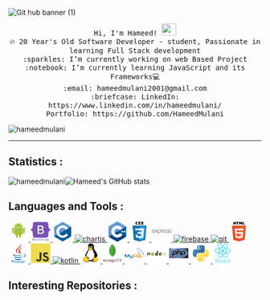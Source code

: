 <!-- <img src="https://user-images.githubusercontent.com/55029779/128985899-81d4fb98-2260-434a-96d5-39f8249484bf.png" height="450px" width="10px"> -->
![Git hub banner (1)](https://user-images.githubusercontent.com/55029779/128985899-81d4fb98-2260-434a-96d5-39f8249484bf.png)

<p align="center">
  <samp>
    Hi, I'm Hameed! <img src="https://github.com/TheDudeThatCode/TheDudeThatCode/blob/master/Assets/Hi.gif" width="29px" height="24px"> <br>
    🔥 20 Year's Old Software Developer - student, Passionate in learning Full Stack development  <br>
    :sparkles: I’m currently working on web Based Project <br>
    :notebook: I’m currently learning JavaScript and its Frameworks💻<br>
    :email:	hameedmulani2001@gmail.com <br>
    :briefcase: LinkedIn: https://www.linkedin.com/in/hameedmulani/ <br>
                Portfolio: https://github.com/HameedMulani
   <p align="left"> <img src="https://komarev.com/ghpvc/?username=hameedmulani&label=Profile%20views&color=0e75b6&style=flat" alt="hameedmulani" /> </p>
       <!--     :art: Portfolio: https://saadpasta.github.io <br> -->
  </samp>
</p>
 <hr></hr>
<!-- 
<h3 align="center">A student, passionate in learning Full Stack development</h3> -->

<!-- <p align="left"> <img src="https://komarev.com/ghpvc/?username=hameedmulani&label=Profile%20views&color=0e75b6&style=flat" alt="hameedmulani" /> </p>

- 🔭 I’m currently working on **Travel Map app project in (NodeJs)**

- 🌱 I’m currently learning **full stack development**

- 👯 I’m looking to collaborate on **DSA Problem Solving**

- 👨‍💻 All of my projects are available at [https://github.com/HameedMulani](https://github.com/HameedMulani)

- 📫 How to reach me **hameedmulani2001@gmail.com**
 -->
<!-- <h3 align="left">Connect with me:</h3>
<p align="left">
<a href="https://www.linkedin.com/in/hameedmulani/" target="blank"><img align="center" src="https://raw.githubusercontent.com/rahuldkjain/github-profile-readme-generator/master/src/images/icons/Social/linked-in-alt.svg" alt="hameed mulani" height="30" width="40" /></a> -->
<!-- <a href="https://fb.com/hameed mulani" target="blank"><img align="center" src="https://raw.githubusercontent.com/rahuldkjain/github-profile-readme-generator/master/src/images/icons/Social/facebook.svg" alt="hameed mulani" height="30" width="40" /></a>
<a href="https://www.hackerrank.com/hameed mulani" target="blank"><img align="center" src="https://raw.githubusercontent.com/rahuldkjain/github-profile-readme-generator/master/src/images/icons/Social/hackerrank.svg" alt="hameed mulani" height="30" width="40" /></a>
<a href="https://www.leetcode.com/hameed mulani" target="blank"><img align="center" src="https://raw.githubusercontent.com/rahuldkjain/github-profile-readme-generator/master/src/images/icons/Social/leet-code.svg" alt="hameed mulani" height="30" width="40" /></a> -->
</p>

<h2>Statistics :</h2>
<p><img align="left" src="https://github-readme-stats.vercel.app/api/top-langs?username=hameedmulani&show_icons=true&theme=synthwave&locale=en&layout=compact" alt="hameedmulani" /></p>

![Hameed's GitHub stats](https://github-readme-stats.vercel.app/api?username=HameedMulani&show_icons=true&theme=synthwave&hide=contribs,prs)

<!-- <h2>Interesting Repositories :</h2> -->

<!-- <a href="https://github.com/HameedMulani/sorting_algorithm_visualiser" style="width:50%">
  <img align="center" src="https://github-readme-stats.vercel.app/api/pin/?username=HameedMulani&repo=sorting_algorithm_visualiser&theme=radical" />
</a>
<a href="https://github.com/HameedMulani/Jarvis-Virtual-assistant" style="width:50%">
  <img align="center" src="https://github-readme-stats.vercel.app/api/pin/?username=HameedMulani&repo=Jarvis-Virtual-assistant&theme=radical" />
</a> -->

<h2 align="left">Languages and Tools :</h2>
<p align="left"> <a href="https://developer.android.com" target="_blank"> <img src="https://raw.githubusercontent.com/devicons/devicon/master/icons/android/android-original-wordmark.svg" alt="android" width="40" height="40"/> </a> <a href="https://getbootstrap.com" target="_blank"> <img src="https://raw.githubusercontent.com/devicons/devicon/master/icons/bootstrap/bootstrap-plain-wordmark.svg" alt="bootstrap" width="40" height="40"/> </a> <a href="https://www.cprogramming.com/" target="_blank"> <img src="https://raw.githubusercontent.com/devicons/devicon/master/icons/c/c-original.svg" alt="c" width="40" height="40"/> </a> <a href="https://www.chartjs.org" target="_blank"> <img src="https://www.chartjs.org/media/logo-title.svg" alt="chartjs" width="40" height="40"/> </a> <a href="https://www.w3schools.com/cpp/" target="_blank"> <img src="https://raw.githubusercontent.com/devicons/devicon/master/icons/cplusplus/cplusplus-original.svg" alt="cplusplus" width="40" height="40"/> </a> <a href="https://www.w3schools.com/css/" target="_blank"> <img src="https://raw.githubusercontent.com/devicons/devicon/master/icons/css3/css3-original-wordmark.svg" alt="css3" width="40" height="40"/> </a> <a href="https://expressjs.com" target="_blank"> <img src="https://raw.githubusercontent.com/devicons/devicon/master/icons/express/express-original-wordmark.svg" alt="express" width="40" height="40"/> </a> <a href="https://firebase.google.com/" target="_blank"> <img src="https://www.vectorlogo.zone/logos/firebase/firebase-icon.svg" alt="firebase" width="40" height="40"/> </a> <a href="https://git-scm.com/" target="_blank"> <img src="https://www.vectorlogo.zone/logos/git-scm/git-scm-icon.svg" alt="git" width="40" height="40"/> </a> <a href="https://www.w3.org/html/" target="_blank"> <img src="https://raw.githubusercontent.com/devicons/devicon/master/icons/html5/html5-original-wordmark.svg" alt="html5" width="40" height="40"/> </a> <a href="https://www.java.com" target="_blank"> <img src="https://raw.githubusercontent.com/devicons/devicon/master/icons/java/java-original.svg" alt="java" width="40" height="40"/> </a> <a href="https://developer.mozilla.org/en-US/docs/Web/JavaScript" target="_blank"> <img src="https://raw.githubusercontent.com/devicons/devicon/master/icons/javascript/javascript-original.svg" alt="javascript" width="40" height="40"/> </a> <a href="https://kotlinlang.org" target="_blank"> <img src="https://www.vectorlogo.zone/logos/kotlinlang/kotlinlang-icon.svg" alt="kotlin" width="40" height="40"/> </a> <a href="https://www.linux.org/" target="_blank"> <img src="https://raw.githubusercontent.com/devicons/devicon/master/icons/linux/linux-original.svg" alt="linux" width="40" height="40"/> </a> <a href="https://www.mongodb.com/" target="_blank"> <img src="https://raw.githubusercontent.com/devicons/devicon/master/icons/mongodb/mongodb-original-wordmark.svg" alt="mongodb" width="40" height="40"/> </a> <a href="https://www.mysql.com/" target="_blank"> <img src="https://raw.githubusercontent.com/devicons/devicon/master/icons/mysql/mysql-original-wordmark.svg" alt="mysql" width="40" height="40"/> </a> <a href="https://nodejs.org" target="_blank"> <img src="https://raw.githubusercontent.com/devicons/devicon/master/icons/nodejs/nodejs-original-wordmark.svg" alt="nodejs" width="40" height="40"/> </a> <a href="https://www.php.net" target="_blank"> <img src="https://raw.githubusercontent.com/devicons/devicon/master/icons/php/php-original.svg" alt="php" width="40" height="40"/> </a> <a href="https://www.python.org" target="_blank"> <img src="https://raw.githubusercontent.com/devicons/devicon/master/icons/python/python-original.svg" alt="python" width="40" height="40"/> </a> <a href="https://reactjs.org/" target="_blank"> <img src="https://raw.githubusercontent.com/devicons/devicon/master/icons/react/react-original-wordmark.svg" alt="react" width="40" height="40"/> </a> </p>
<h2>Interesting Repositories :</h2>
